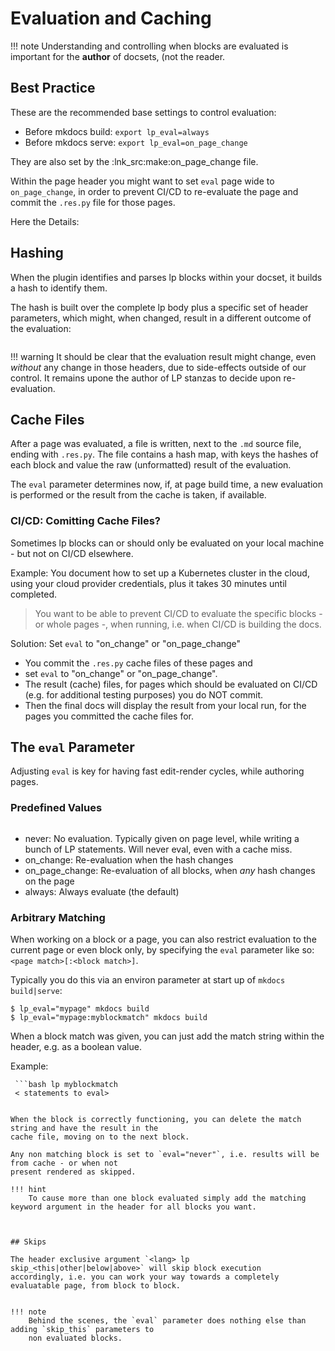 # Evaluation and Caching

!!! note
    Understanding and controlling when blocks are evaluated is important for the **author** of docsets, (not the reader.

## Best Practice

These are the recommended base settings to control evaluation:

- Before mkdocs build: `export lp_eval=always`
- Before mkdocs serve: `export lp_eval=on_page_change`

They are also set by the :lnk_src:make:on_page_change file.

Within the page header you might want to set `eval` page wide to `on_page_change`, in order to
prevent CI/CD to re-evaluate the page and commit the `.res.py` file for those pages.


Here the Details:

## Hashing

When the plugin identifies and parses lp blocks within your docset, it builds a hash to identify
them.

The hash is built over the complete lp body plus a specific set of header parameters, which might,
when changed, result in a different outcome of the evaluation:

```python lp mode=show_src delim=hashed_headers dir=src/lcdoc
```

!!! warning
    It should be clear that the evaluation result might change, even *without* any change in those
    headers, due to side-effects outside of our control. It remains upone the author of LP stanzas
    to decide upon re-evaluation. 


## Cache Files

After a page was evaluated, a file is written, next to the `.md` source file, ending with `.res.py`.
The file contains a hash map, with keys the hashes of each block and value the raw (unformatted) result of the evaluation.

The `eval` parameter determines now, if, at page build time, a new evaluation is performed or the
result from the cache is taken, if available.


### CI/CD: Comitting Cache Files?

Sometimes lp blocks can or should only be evaluated on your local machine - but not on CI/CD elsewhere.

Example: You document how to set up a Kubernetes cluster in the cloud, using your cloud provider
credentials, plus it takes 30 minutes until completed.

> You want to be able to prevent CI/CD to evaluate the specific blocks - or whole pages -, when running, i.e. when CI/CD is building the docs.

Solution: Set `eval` to "on_change" or "on_page_change" 

- You commit the `.res.py` cache files of these pages and
- set `eval` to "on_change" or "on_page_change".
- The result (cache) files, for pages which should be evaluated on CI/CD (e.g. for additional testing purposes) you do NOT
  commit. 
- Then the final docs will display the result from your local run, for the pages you committed the
  cache files for.



## The `eval` Parameter

Adjusting `eval` is key for having fast edit-render cycles, while authoring pages.

### Predefined Values
```python lp mode=show_src delim=eval_parameter_values dir=src/lcdoc
```

- never: No evaluation. Typically given on page level, while writing a bunch of LP statements. Will never eval, even with a cache miss.
- on_change: Re-evaluation when the hash changes
- on_page_change: Re-evaluation of all blocks, when *any* hash changes on the page
- always: Always evaluate (the default)

### Arbitrary Matching

When working on a block or a page, you can also restrict evaluation to the current page or even
block only, by specifying the `eval` parameter like so: `<page match>[:<block match>]`.

Typically you do this via an environ parameter at start up of `mkdocs build|serve`:

```console
$ lp_eval="mypage" mkdocs build
$ lp_eval="mypage:myblockmatch" mkdocs build
```

When a block match was given, you can just add the match string within the header, e.g. as a
boolean value. 

Example:
```
 ```bash lp myblockmatch
 < statements to eval>
 ```
```

When the block is correctly functioning, you can delete the match string and have the result in the
cache file, moving on to the next block.

Any non matching block is set to `eval="never"`, i.e. results will be from cache - or when not
present rendered as skipped.

!!! hint
    To cause more than one block evaluated simply add the matching keyword argument in the header for all blocks you want.



## Skips

The header exclusive argument `<lang> lp skip_<this|other|below|above>` will skip block execution
accordingly, i.e. you can work your way towards a completely evaluatable page, from block to block. 


!!! note
    Behind the scenes, the `eval` parameter does nothing else than adding `skip_this` parameters to
    non evaluated blocks.








